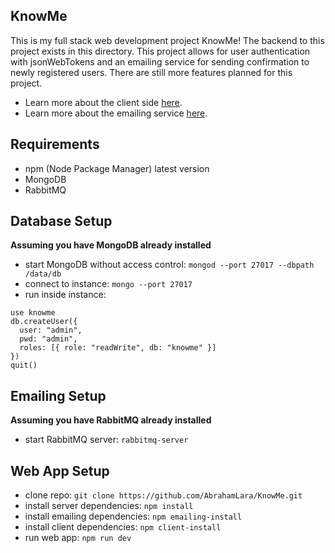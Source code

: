 ## KnowMe

This is my full stack web development project KnowMe! The backend to this project exists in this directory. This project allows for user authentication with jsonWebTokens and an emailing service for sending confirmation to newly registered users. There are still more features planned for this project.

* Learn more about the client side [here](client/README.md).
* Learn more about the emailing service [here](emailing/README.md).

## Requirements
* npm (Node Package Manager) latest version
* MongoDB
* RabbitMQ

## Database Setup

__Assuming you have MongoDB already installed__

* start MongoDB without access control: `mongod --port 27017 --dbpath /data/db`
* connect to instance: `mongo --port 27017`
* run inside instance:
```
use knowme
db.createUser({
  user: "admin",
  pwd: "admin",
  roles: [{ role: "readWrite", db: "knowme" }]
})
quit()
```

## Emailing Setup

__Assuming you have RabbitMQ already installed__

* start RabbitMQ server: `rabbitmq-server`

## Web App Setup

* clone repo: `git clone https://github.com/AbrahamLara/KnowMe.git`
* install server dependencies: `npm install`
* install emailing dependencies: `npm emailing-install`
* install client dependencies: `npm client-install`
* run web app: `npm run dev`